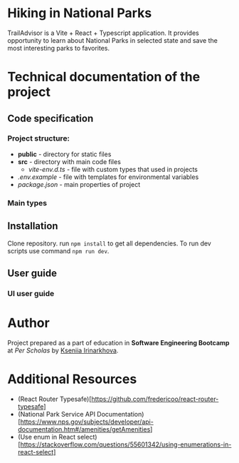 # Hiking in National Parks

TrailAdvisor is a Vite + React + Typescript application. It provides opportunity to learn about National Parks in selected state and save the most interesting parks to favorites.

# Technical documentation of the project
## Code specification
### Project structure:
- **public** - directory for static files
- **src** - directory with main code files
    - *vite-env.d.ts* - file with custom types that used in projects    
- *.env.example* - file with templates for environmental variables
- *package.json* - main properties of project

### Main types


## Installation

Clone repository. run `npm install` to get all dependencies.
To run dev scripts use command `npm run dev`.

## User guide
### UI user guide


# Author
Project prepared as a part of education in **Software Engineering Bootcamp** at *Per Scholas* by [Kseniia Irinarkhova](https://www.linkedin.com/in/kseniia-irinarkhova/).

# Additional Resources
- (React Router Typesafe)[https://github.com/fredericoo/react-router-typesafe]
- (National Park Service API Documentation)[https://www.nps.gov/subjects/developer/api-documentation.htm#/amenities/getAmenities]
- (Use enum in React select)[https://stackoverflow.com/questions/55601342/using-enumerations-in-react-select]

